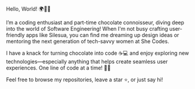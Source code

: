 Hello, World! 🌍👩‍💻


I’m a coding enthusiast and part-time chocolate connoisseur, diving deep into the world of Software Engineering! When I'm not busy crafting user-friendly apps like Silesua, you can find me dreaming up design ideas or mentoring the next generation of tech-savvy women at She Codes.

I have a knack for turning chocolate into code ☕💻 and enjoy exploring new technologies—especially anything that helps create seamless user experiences. One line of code at a time! 🌈🚀

Feel free to browse my repositories, leave a star ⭐, or just say hi!
